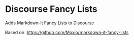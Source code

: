 # Discourse Fancy Lists

Adds Markdown-It Fancy Lists to Discourse

Based on: https://github.com/Moxio/markdown-it-fancy-lists